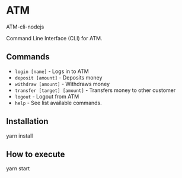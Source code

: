 # ATM
ATM-cli-nodejs

Command Line Interface (CLI) for ATM.

## Commands

* `login [name]` - Logs in to ATM
* `deposit [amount]` - Deposits money
* `withdraw [amount]` - Withdraws money
* `transfer [target] [amount]` - Transfers money to other customer 
* `logout` - Logout from ATM
* `help` - See list available commands.


## Installation

yarn install

## How to execute

yarn start